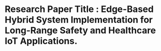 # Research Paper Title :  Edge-Based Hybrid System Implementation for Long-Range Safety and Healthcare IoT Applications.
